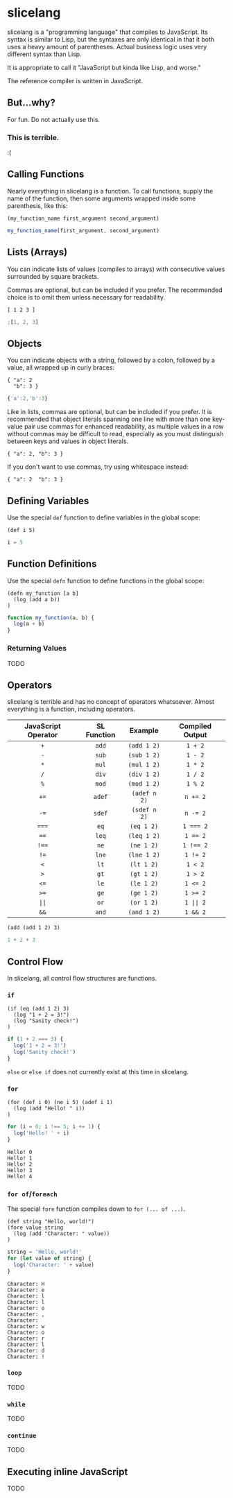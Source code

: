 # slicelang

slicelang is a "programming language" that compiles to JavaScript. Its syntax
is similar to Lisp, but the syntaxes are only identical in that it both uses
a heavy amount of parentheses. Actual business logic uses very different syntax
than Lisp.

It is appropriate to call it "JavaScript but kinda like Lisp, and worse."

The reference compiler is written in JavaScript.

## But...why?

For fun. Do not actually use this.

### This is terrible.

:(

## Calling Functions

Nearly everything in slicelang is a function. To call functions, supply the name
of the function, then some arguments wrapped inside some parenthesis, like this:

```
(my_function_name first_argument second_argument)
```

```js
my_function_name(first_argument, second_argument)
```

## Lists (Arrays)

You can indicate lists of values (compiles to arrays) with consecutive values
surrounded by square brackets.

Commas are optional, but can be included if you prefer. The recommended choice
is to omit them unless necessary for readability.

```
[ 1 2 3 ]
```

```js
;[1, 2, 3]
```

## Objects

You can indicate objects with a string, followed by a colon, followed by a
value, all wrapped up in curly braces:

```
{ "a": 2
  "b": 3 }
```

```js
{'a':2,'b':3}
```

Like in lists, commas are optional, but can be included if you prefer. It is
recommended that object literals spanning one line with more than one key-value
pair use commas for enhanced readability, as multiple values in a row without
commas may be difficult to read, especially as you must distinguish between
keys and values in object literals.

```
{ "a": 2, "b": 3 }
```

If you don't want to use commas, try using whitespace instead:

```
{ "a": 2  "b": 3 }
```

## Defining Variables

Use the special `def` function to define variables in the global scope:

```
(def i 5)
```

```js
i = 5
```

## Function Definitions

Use the special `defn` function to define functions in the global scope:

```
(defn my_function [a b]
  (log (add a b))
)
```

```js
function my_function(a, b) {
  log(a + b)
}
```

### Returning Values

TODO

## Operators

slicelang is terrible and has no concept of operators whatsoever. Almost
everything is a function, including operators.

| JavaScript Operator | SL Function |   Example    | Compiled Output |
| :-----------------: | :---------: | :----------: | :-------------: |
|         `+`         |    `add`    | `(add 1 2)`  |     `1 + 2`     |
|         `-`         |    `sub`    | `(sub 1 2)`  |     `1 - 2`     |
|         `*`         |    `mul`    | `(mul 1 2)`  |     `1 * 2`     |
|         `/`         |    `div`    | `(div 1 2)`  |     `1 / 2`     |
|         `%`         |    `mod`    | `(mod 1 2)`  |     `1 % 2`     |
|        `+=`         |   `adef`    | `(adef n 2)` |    `n += 2`     |
|        `-=`         |   `sdef`    | `(sdef n 2)` |    `n -= 2`     |
|        `===`        |    `eq`     |  `(eq 1 2)`  |    `1 === 2`    |
|        `==`         |    `leq`    | `(leq 1 2)`  |    `1 == 2`     |
|        `!==`        |    `ne`     |  `(ne 1 2)`  |    `1 !== 2`    |
|        `!=`         |    `lne`    | `(lne 1 2)`  |    `1 != 2`     |
|         `<`         |    `lt`     |  `(lt 1 2)`  |     `1 < 2`     |
|         `>`         |    `gt`     |  `(gt 1 2)`  |     `1 > 2`     |
|        `<=`         |    `le`     |  `(le 1 2)`  |    `1 <= 2`     |
|        `>=`         |    `ge`     |  `(ge 1 2)`  |    `1 >= 2`     |
|       `\|\|`        |    `or`     |  `(or 1 2)`  |   `1 \|\| 2`    |
|        `&&`         |    `and`    | `(and 1 2)`  |    `1 && 2`     |

```
(add (add 1 2) 3)
```

```js
1 + 2 + 3
```

## Control Flow

In slicelang, all control flow structures are functions.

### `if`

```
(if (eq (add 1 2) 3)
  (log "1 + 2 = 3!")
  (log "Sanity check!")
)
```

```js
if (1 + 2 === 3) {
  log('1 + 2 = 3!')
  log('Sanity check!')
}
```

`else` or `else if` does not currently exist at this time in slicelang.

### `for`

```
(for (def i 0) (ne i 5) (adef i 1)
  (log (add "Hello! " i))
)
```

```js
for (i = 0; i !== 5; i += 1) {
  log('Hello! ' + i)
}
```

```
Hello! 0
Hello! 1
Hello! 2
Hello! 3
Hello! 4
```

### `for of`/`foreach`

The special `fore` function compiles down to `for (... of ...)`.

```
(def string "Hello, world!")
(fore value string
  (log (add "Character: " value))
)
```

```js
string = 'Hello, world!'
for (let value of string) {
  log('Character: ' + value)
}
```

```
Character: H
Character: e
Character: l
Character: l
Character: o
Character: ,
Character:
Character: w
Character: o
Character: r
Character: l
Character: d
Character: !
```

### `loop`

TODO

### `while`

TODO

### `continue`

TODO

## Executing inline JavaScript

TODO
